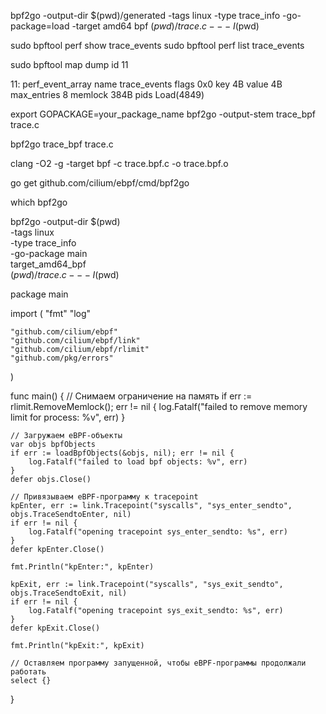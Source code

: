bpf2go -output-dir $(pwd)/generated -tags linux -type trace_info -go-package=load -target amd64 bpf $(pwd)/trace.c -- -I$(pwd)


sudo bpftool perf show  trace_events
sudo bpftool perf list  trace_events

sudo bpftool map dump id 11




11: perf_event_array  name trace_events  flags 0x0
        key 4B  value 4B  max_entries 8  memlock 384B
        pids Load(4849)


export GOPACKAGE=your_package_name
bpf2go -output-stem trace_bpf trace.c

bpf2go trace_bpf trace.c



clang -O2 -g -target bpf -c trace.bpf.c -o trace.bpf.o

go get github.com/cilium/ebpf/cmd/bpf2go

which bpf2go


bpf2go -output-dir $(pwd) \
  -tags linux \
  -type trace_info \
  -go-package main \
  target_amd64_bpf \
  $(pwd)/trace.c -- -I$(pwd)



  package main

import (
	"fmt"
	"log"

	"github.com/cilium/ebpf"
	"github.com/cilium/ebpf/link"
	"github.com/cilium/ebpf/rlimit"
	"github.com/pkg/errors"
)

func main() {
	// Снимаем ограничение на память
	if err := rlimit.RemoveMemlock(); err != nil {
		log.Fatalf("failed to remove memory limit for process: %v", err)
	}

	// Загружаем eBPF-объекты
	var objs bpfObjects
	if err := loadBpfObjects(&objs, nil); err != nil {
		log.Fatalf("failed to load bpf objects: %v", err)
	}
	defer objs.Close()

	// Привязываем eBPF-программу к tracepoint
	kpEnter, err := link.Tracepoint("syscalls", "sys_enter_sendto", objs.TraceSendtoEnter, nil)
	if err != nil {
		log.Fatalf("opening tracepoint sys_enter_sendto: %s", err)
	}
	defer kpEnter.Close()

	fmt.Println("kpEnter:", kpEnter)

	kpExit, err := link.Tracepoint("syscalls", "sys_exit_sendto", objs.TraceSendtoExit, nil)
	if err != nil {
		log.Fatalf("opening tracepoint sys_exit_sendto: %s", err)
	}
	defer kpExit.Close()

	fmt.Println("kpExit:", kpExit)

	// Оставляем программу запущенной, чтобы eBPF-программы продолжали работать
	select {}
}



